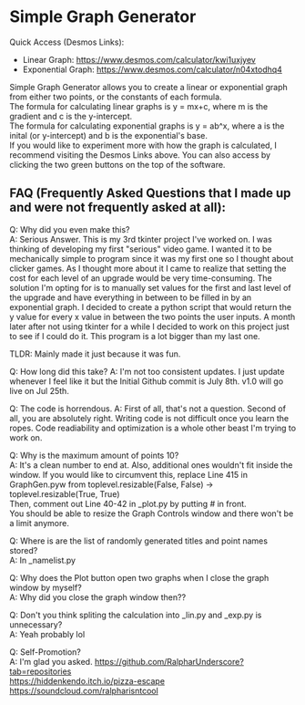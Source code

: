 # Simple Graph Generator

Quick Access (Desmos Links):
- Linear Graph: https://www.desmos.com/calculator/kwi1uxjyev
- Exponential Graph: https://www.desmos.com/calculator/n04xtodhq4
   

Simple Graph Generator allows you to create a linear or exponential graph from either two points, or the constants of each formula.  
The formula for calculating linear graphs is y = mx+c, where m is the gradient and c is the y-intercept.  
The formula for calculating exponential graphs is y = ab^x, where a is the inital (or y-intercept) and b is the exponential's base.  
If you would like to experiment more with how the graph is calculated, I recommend visiting the Desmos Links above. You can also access by clicking the two green buttons on the top of the software.

## FAQ (Frequently Asked Questions that I made up and were not frequently asked at all):
Q: Why did you even make this?  
A: Serious Answer. This is my 3rd tkinter project I've worked on. I was thinking of developing my first "serious" video game. 
I wanted it to be mechanically simple to program since it was my first one so I thought about clicker games. As I thought more 
about it I came to realize that setting the cost for each level of an upgrade would be very time-consuming. The solution I'm opting 
for is to manually set values for the first and last level of the upgrade and have everything in between to be filled in by an exponential graph. I decided to create a python script that would return the y value for every x value in between the two points 
the user inputs. A month later after not using tkinter for a while I decided to work on this project just to see if I could do it. 
This program is a lot bigger than my last one. 
  
TLDR: Mainly made it just because it was fun.  
  
Q: How long did this take?
A: I'm not too consistent updates. I just update whenever I feel like it but the Initial Github commit is July 8th. v1.0 will go live on Jul 25th.  
  
Q: The code is horrendous.
A: First of all, that's not a question. Second of all, you are absolutely right. Writing code is not difficult once you learn the  
ropes. Code readiability and optimization is a whole other beast I'm trying to work on.  

Q: Why is the maximum amount of points 10?  
A: It's a clean number to end at. Also, additional ones wouldn't fit inside the window. 
If you would like to circumvent this, replace Line 415 in GraphGen.pyw from toplevel.resizable(False, False) -> toplevel.resizable(True, True)  
Then, comment out Line 40-42 in _plot.py by putting # in front.  
You should be able to resize the Graph Controls window and there won't be a limit anymore.
  
Q: Where is are the list of randomly generated titles and point names stored?  
A: In _namelist.py  
  
Q: Why does the Plot button open two graphs when I close the graph window by myself?  
A: Why did you close the graph window then??  
  
Q: Don't you think spliting the calculation into _lin.py and _exp.py is unnecessary?  
A: Yeah probably lol  
  
Q: Self-Promotion?  
A: I'm glad you asked. 
https://github.com/RalpharUnderscore?tab=repositories  
https://hiddenkendo.itch.io/pizza-escape  
https://soundcloud.com/ralpharisntcool  


